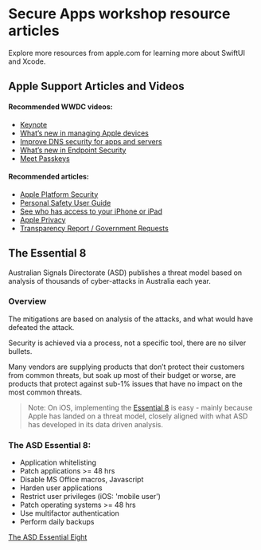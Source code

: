 # Secure Apps workshop resource articles

Explore more resources from apple.com for learning more about SwiftUI and Xcode.

## Apple Support Articles and Videos

#### Recommended WWDC videos:

- [Keynote](https://developer.apple.com/videos/play/wwdc2022/101/)
- [What’s new in managing Apple devices](https://developer.apple.com/videos/play/wwdc2022/10045/)
- [Improve DNS security for apps and servers](https://developer.apple.com/videos/play/wwdc2022/10079/)
- [What’s new in Endpoint Security](https://developer.apple.com/videos/play/wwdc2022/110345/)
- [Meet Passkeys](https://developer.apple.com/videos/play/wwdc2022/10092/)

#### Recommended articles:

- [Apple Platform Security](https://support.apple.com/guide/security/welcome/web)
- [Personal Safety User Guide](https://support.apple.com/guide/personal-safety/welcome/web)
- [See who has access to your iPhone or iPad](https://support.apple.com/guide/personal-safety/ipsb8deced49/1.0/web/1.0)
- [Apple Privacy](https://www.apple.com/privacy/features/)
- [Transparency Report / Government Requests](https://www.apple.com/legal/transparency/)

## The Essential 8

Australian Signals Directorate (ASD) publishes a threat model based on analysis of thousands of cyber-attacks in Australia each year.

### Overview

The mitigations are based on analysis of the attacks, and what would have defeated the attack.

Security is achieved via a process, not a specific tool, there are no silver bullets.

Many vendors are supplying products that don’t protect their customers from common threats, but soak up 
most of their budget or worse, are products that protect against sub-1% issues that have no impact on the most common threats.

> Note: On iOS, implementing the [Essential 8](https://www.cyber.gov.au/acsc/view-all-content/essential-eight) is easy - mainly because Apple has landed on a threat model, closely aligned with what ASD has developed in its data driven analysis.

### The ASD Essential 8:
* Application whitelisting
* Patch applications >= 48 hrs
* Disable MS Office macros, Javascript
* Harden user applications
* Restrict user privileges (iOS: 'mobile user')
* Patch operating systems >= 48 hrs
* Use multifactor authentication
* Perform daily backups

[The ASD Essential Eight](https://www.cyber.gov.au/acsc/view-all-content/essential-eight)
